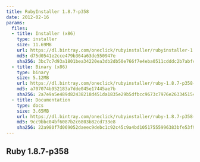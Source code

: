 ```yaml
---
title: RubyInstaller 1.8.7-p358
date: 2012-02-16
params:
  files:
  - title: Installer (x86)
    type: installer
    size: 11.69MB
    url: https://dl.bintray.com/oneclick/rubyinstaller/rubyinstaller-1.8.7-p358.exe
    md5: d75d0541e2cce479b364a63de550947e
    sha256: 3bc7c7d93a1801bea34220ea3db2db50e766f7e4eba0511cdddc2b7abfc7129e
  - title: Binary (x86)
    type: binary
    size: 5.12MB
    url: https://dl.bintray.com/oneclick/rubyinstaller/ruby-1.8.7-p358-i386-mingw32.7z
    md5: a707074b952183a7dde045e17445ae7b
    sha256: 2a7e9a5e489d82438218d451da1835e29b5dfbcc9673c7976e2633451548a040
  - title: Documentation
    type: docs
    size: 3.65MB
    url: https://dl.bintray.com/oneclick/rubyinstaller/ruby-1.8.7-p358-doc-chm.7z
    md5: 9cc9bbc04bf6087b2c6803b82cd733e8
    sha256: 22a980f7d069052daeec9debc1c92c45c9a4bd10517555996383bfe53f991bd1
---
```


## Ruby 1.8.7-p358

